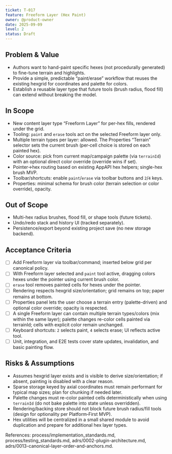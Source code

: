 ```yaml
---
ticket: T-017
feature: Freeform Layer (Hex Paint)
owner: @product-owner
date: 2025-09-09
level: 2
status: Draft
---
```


## Problem & Value

- Authors want to hand-paint specific hexes (not procedurally generated) to fine-tune terrain and highlights.
- Provide a simple, predictable “paint/erase” workflow that reuses the existing hexgrid for coordinates and palette for colors.
- Establish a reusable layer type that future tools (brush radius, flood fill) can extend without breaking the model.

## In Scope

- New content layer type “Freeform Layer” for per-hex fills, rendered under the grid.
- Tooling: `paint` and `erase` tools act on the selected Freeform layer only.
- Multiple terrain types per layer: allowed. The Properties “Terrain” selector sets the current brush (per‑cell choice is stored on each painted hex).
- Color source: pick from current map/campaign palette (via `terrainId`) with an optional direct color override (override wins if set).
- Pointer→hex routing based on existing AppAPI hex helpers; single-hex brush MVP.
- Toolbar/shortcuts: enable `paint`/`erase` via toolbar buttons and `2`/`4` keys.
- Properties: minimal schema for brush color (terrain selection or color override), opacity.

## Out of Scope

- Multi-hex radius brushes, flood fill, or shape tools (future tickets).
- Undo/redo stack and history UI (tracked separately).
- Persistence/export beyond existing project save (no new storage backend).

## Acceptance Criteria

- [ ] Add Freeform layer via toolbar/command; inserted below grid per canonical policy.
- [ ] With Freeform layer selected and `paint` tool active, dragging colors hexes under the pointer using current brush color.
- [ ] `erase` tool removes painted cells for hexes under the pointer.
- [ ] Rendering respects hexgrid size/orientation; grid remains on top; paper remains at bottom.
- [ ] Properties panel lets the user choose a terrain entry (palette-driven) and optional color override; opacity is respected.
- [ ] A single Freeform layer can contain multiple terrain types/colors (mix within the same layer); palette changes re-color cells painted via terrainId; cells with explicit color remain unchanged.
- [ ] Keyboard shortcuts: `2` selects paint, `4` selects erase; UI reflects active tool.
- [ ] Unit, integration, and E2E tests cover state updates, invalidation, and basic painting flow.

## Risks & Assumptions

- Assumes hexgrid layer exists and is visible to derive size/orientation; if absent, painting is disabled with a clear reason.
- Sparse storage keyed by axial coordinates must remain performant for typical map sizes; plan for chunking if needed later.
- Palette changes must re-color painted cells deterministically when using `terrainId` (do not bake palette into state unless overridden).
- Rendering/backing store should not block future brush radius/fill tools (design for optionality per Platform‑First MVP).
- Hex utilities will be centralized in a small shared module to avoid duplication and prepare for additional hex layer types.

References: process/implementation_standards.md, process/testing_standards.md, adrs/0002-plugin-architecture.md, adrs/0013-canonical-layer-order-and-anchors.md.
